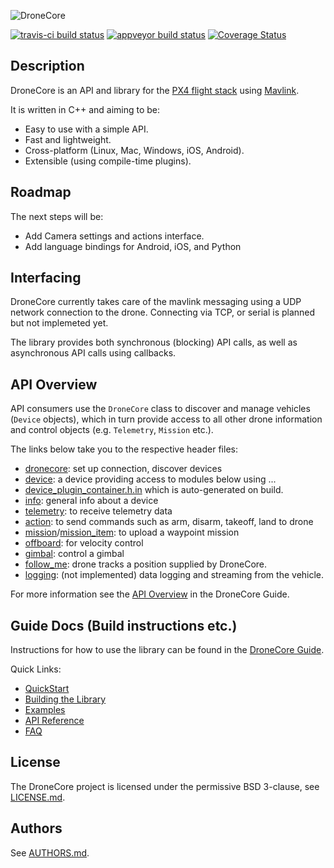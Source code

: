 ![DroneCore](https://raw.githubusercontent.com/dronecore/docs/master/assets/site/dronecore_logo_full.png)

[![travis-ci build status](https://travis-ci.org/dronecore/DroneCore.svg?branch=develop)](https://travis-ci.org/dronecore/DroneCore)
[![appveyor build status](https://ci.appveyor.com/api/projects/status/1ntjvooywpxmoir8/branch/develop?svg=true)](https://ci.appveyor.com/project/julianoes/dronecore/branch/develop)
[![Coverage Status](https://coveralls.io/repos/github/dronecore/DroneCore/badge.svg?branch=develop)](https://coveralls.io/github/dronecore/DroneCore?branch=develop)

## Description

DroneCore is an API and library for the [PX4 flight stack](http://github.com/PX4/Firmware) using [Mavlink](http://mavlink.org).

It is written in C++ and aiming to be:

- Easy to use with a simple API.
- Fast and lightweight.
- Cross-platform (Linux, Mac, Windows, iOS, Android).
- Extensible (using compile-time plugins).

## Roadmap

The next steps will be:

- Add Camera settings and actions interface.
- Add language bindings for Android, iOS, and Python

## Interfacing

DroneCore currently takes care of the mavlink messaging using a UDP network connection to the drone. Connecting via TCP, or serial is planned but not implemeted yet.

The library provides both synchronous (blocking) API calls, as well as asynchronous API calls using callbacks.

## API Overview

API consumers use the `DroneCore` class to discover and manage vehicles (`Device` objects), which in turn provide access to all other drone information and control objects (e.g. `Telemetry`, `Mission` etc.).

The links below take you to the respective header files:

- [dronecore](include/dronecore.h): set up connection, discover devices
- [device](include/device.h): a device providing access to modules below using ...
- [device_plugin_container.h.in](include/device_plugin_container.h.in) which is auto-generated on build.
- [info](plugins/info/info.h): general info about a device
- [telemetry](plugins/telemetry/telemetry.h): to receive telemetry data
- [action](plugins/action/action.h): to send commands such as arm, disarm, takeoff, land to drone
- [mission](plugins/mission/mission.h)/[mission_item](plugins/mission/mission_item.h): to upload a waypoint mission
- [offboard](plugins/offboard/offboard.h): for velocity control
- [gimbal](plugins/gimbal/gimbal.h): control a gimbal
- [follow_me](plugins/follow_me/follow_me.h): drone tracks a position supplied by DroneCore.
- [logging](plugins/logging/logging.h): (not implemented) data logging and streaming from the vehicle.

For more information see the [API Overview](https://docs.dronecore.io/en/getting_started/#api-overview) in the DroneCore Guide.


## Guide Docs (Build instructions etc.)

Instructions for how to use the library can be found in the [DroneCore Guide](https://docs.dronecore.io/en/).

Quick Links:

- [QuickStart](https://docs.dronecore.io/en/getting_started/)
- [Building the Library](https://docs.dronecore.io/en/contributing/build.html)
- [Examples](https://docs.dronecore.io/en/examples/)
- [API Reference](https://docs.dronecore.io/en/api_reference/)
- [FAQ](https://docs.dronecore.io/en/getting_started/faq.html)


## License

The DroneCore project is licensed under the permissive BSD 3-clause, see [LICENSE.md](LICENSE.md).

## Authors

See [AUTHORS.md](AUTHORS.md).

